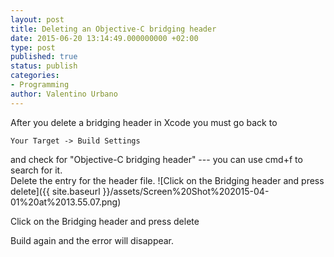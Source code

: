 ```yaml
---
layout: post
title: Deleting an Objective-C bridging header
date: 2015-06-20 13:14:49.000000000 +02:00
type: post
published: true
status: publish
categories:
- Programming
author: Valentino Urbano 
---
```


After you delete a bridging header in Xcode you must go back to

    Your Target -> Build Settings

and check for "Objective-C bridging header" --- you can use cmd+f to search for it.  
Delete the entry for the header file.
![Click on the Bridging header and press delete]({{ site.baseurl }}/assets/Screen%20Shot%202015-04-01%20at%2013.55.07.png)

Click on the Bridging header and press delete

Build again and the error will disappear.